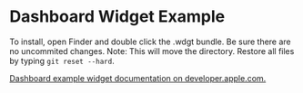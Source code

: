 # Dashboard Widget Example


To install, open Finder and double click the .wdgt bundle. Be sure there are no uncommited changes.
Note: This will move the directory. Restore all files by typing `git reset --hard`.

[Dashboard example widget documentation on developer.apple.com.](https://developer.apple.com/library/safari/documentation/AppleApplications/Conceptual/Dashboard_ProgTopics/Articles/WidgetBasics.html#//apple_ref/doc/uid/TP40008117)
